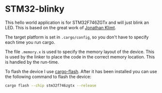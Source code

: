 # STM32-blinky

This hello world application is for STM32F746ZGTx and will just blink an LED. 
This is based on the great work of [Jonathan Klimt]. 

The target platform is set in `.cargo/config`, so you don't have to specify 
each time you run cargo.

The file `.memory.x` is used to specify the memory layout of the device. This
is used by the linker to place the code in the correct memory location. This is 
handled by the run-time.

To flash the device I use [cargo-flash]. After it has been installed you can 
use the following command to flash the device:

```bash
cargo flash --chip stm32f746zgtx --release
```

[jonathan klimt]: https://jonathanklimt.de/electronics/programming/embedded-rust/rust-on-stm32-2/
[cargo-flash]: https://probe.rs/docs/tools/cargo-flash/